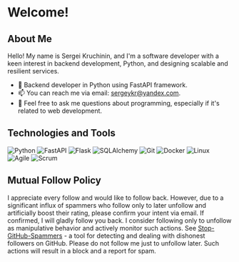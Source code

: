 # Welcome!

## About Me

Hello! My name is Sergei Kruchinin, and I'm a software developer with a keen interest in backend development, Python, and designing scalable and resilient services.

- 🌱 Backend developer in Python using FastAPI framework.
- 📫 You can reach me via email: [sergeykr@yandex.com](mailto:sergeykr@yandex.com).
- 💬 Feel free to ask me questions about programming, especially if it's related to web development.

## Technologies and Tools
![Python](https://img.shields.io/badge/-Python-3776AB?style=flat&logo=python&logoColor=white)
![FastAPI](https://img.shields.io/badge/-FastAPI-009688?style=flat&logo=fastapi&logoColor=white)
![Flask](https://img.shields.io/badge/-Flask-000000?style=flat&logo=flask&logoColor=white)
![SQLAlchemy](https://img.shields.io/badge/-SQLAlchemy-764ABC?style=flat&logo=sqlalchemy&logoColor=white)
![Git](https://img.shields.io/badge/-Git-F05032?style=flat&logo=git&logoColor=white)
![Docker](https://img.shields.io/badge/-Docker-2496ED?style=flat&logo=docker&logoColor=white)
![Linux](https://img.shields.io/badge/-Linux-FCC624?style=flat&logo=linux&logoColor=black)
![Agile](https://img.shields.io/badge/-Agile-0052CC?style=flat&logo=Agile&logoColor=white)
![Scrum](https://img.shields.io/badge/-Scrum-6DB33F?style=flat&logo=Scrum&logoColor=white)

<!-- ## My Projects
- [Auth Service](https://github.com/sergei-kruchinin/auth-service) - Auth Service is a robust and modular authentication and authorization system, supporting FastAPI and Flask frameworks on your own choice. It supports traditional authentication as well as OAuth authentication (e.g., Yandex). The service uses JWT for token handling and includes user management functionality.
 
## GitHub Stats
![GitHub Stats](https://github-readme-stats.vercel.app/api?username=sergei-kruchinin&show_icons=true&theme=radical)
![Top Langs](https://github-readme-stats.vercel.app/api/top-langs/?username=sergei-kruchinin&layout=compact&theme=radical)
 -->

## Mutual Follow Policy
 
I appreciate every follow and would like to follow back. However, due to a significant influx of spammers who follow only to later unfollow and artificially boost their rating, please confirm your intent via email. If confirmed, I will gladly follow you back. I consider following only to unfollow as manipulative behavior and actively monitor such actions. See [Stop-GitHub-Spammers](https://github.com/sergei-kruchinin/stop-gh-spammers) - a tool for detecting and dealing with dishonest followers on GitHub. Please do not follow me just to unfollow later. Such actions will result in a block and a report for spam.

 
